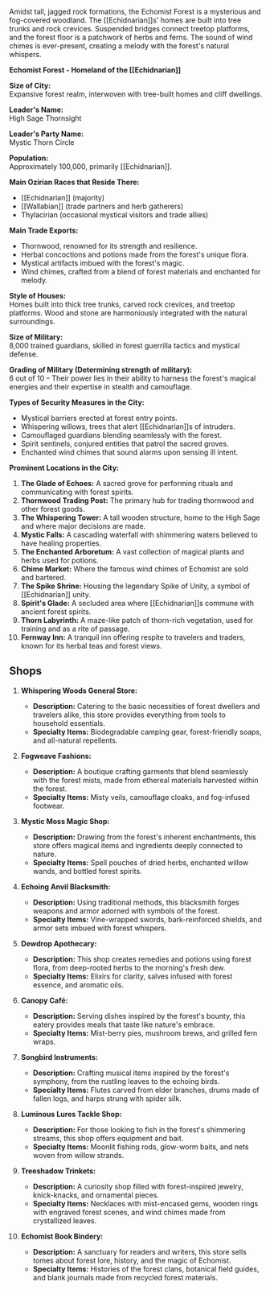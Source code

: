 Amidst tall, jagged rock formations, the Echomist Forest is a mysterious and fog-covered woodland. The [[Echidnarian]]s' homes are built into tree trunks and rock crevices. Suspended bridges connect treetop platforms, and the forest floor is a patchwork of herbs and ferns. The sound of wind chimes is ever-present, creating a melody with the forest's natural whispers.

**Echomist Forest - Homeland of the [[Echidnarian]]**

**Size of City:**  
Expansive forest realm, interwoven with tree-built homes and cliff dwellings.

**Leader's Name:**  
High Sage Thornsight

**Leader's Party Name:**  
Mystic Thorn Circle

**Population:**  
Approximately 100,000, primarily [[Echidnarian]].

**Main Ozirian Races that Reside There:**

- [[Echidnarian]] (majority)
- [[Wallabian]] (trade partners and herb gatherers)
- Thylacirian (occasional mystical visitors and trade allies)

**Main Trade Exports:**

- Thornwood, renowned for its strength and resilience.
- Herbal concoctions and potions made from the forest's unique flora.
- Mystical artifacts imbued with the forest's magic.
- Wind chimes, crafted from a blend of forest materials and enchanted for melody.

**Style of Houses:**  
Homes built into thick tree trunks, carved rock crevices, and treetop platforms. Wood and stone are harmoniously integrated with the natural surroundings.

**Size of Military:**  
8,000 trained guardians, skilled in forest guerrilla tactics and mystical defense.

**Grading of Military (Determining strength of military):**  
6 out of 10 – Their power lies in their ability to harness the forest's magical energies and their expertise in stealth and camouflage.

**Types of Security Measures in the City:**

- Mystical barriers erected at forest entry points.
- Whispering willows, trees that alert [[Echidnarian]]s of intruders.
- Camouflaged guardians blending seamlessly with the forest.
- Spirit sentinels, conjured entities that patrol the sacred groves.
- Enchanted wind chimes that sound alarms upon sensing ill intent.

**Prominent Locations in the City:**

1. **The Glade of Echoes:** A sacred grove for performing rituals and communicating with forest spirits.
2. **Thornwood Trading Post:** The primary hub for trading thornwood and other forest goods.
3. **The Whispering Tower:** A tall wooden structure, home to the High Sage and where major decisions are made.
4. **Mystic Falls:** A cascading waterfall with shimmering waters believed to have healing properties.
5. **The Enchanted Arboretum:** A vast collection of magical plants and herbs used for potions.
6. **Chime Market:** Where the famous wind chimes of Echomist are sold and bartered.
7. **The Spike Shrine:** Housing the legendary Spike of Unity, a symbol of [[Echidnarian]] unity.
8. **Spirit's Glade:** A secluded area where [[Echidnarian]]s commune with ancient forest spirits.
9. **Thorn Labyrinth:** A maze-like patch of thorn-rich vegetation, used for training and as a rite of passage.
10. **Fernway Inn:** A tranquil inn offering respite to travelers and traders, known for its herbal teas and forest views.

## Shops 

1. **Whispering Woods General Store:**
    
    - **Description:** Catering to the basic necessities of forest dwellers and travelers alike, this store provides everything from tools to household essentials.
    - **Specialty Items:** Biodegradable camping gear, forest-friendly soaps, and all-natural repellents.
      
2. **Fogweave Fashions:**
    
    - **Description:** A boutique crafting garments that blend seamlessly with the forest mists, made from ethereal materials harvested within the forest.
    - **Specialty Items:** Misty veils, camouflage cloaks, and fog-infused footwear.
      
3. **Mystic Moss Magic Shop:**
    
    - **Description:** Drawing from the forest's inherent enchantments, this store offers magical items and ingredients deeply connected to nature.
    - **Specialty Items:** Spell pouches of dried herbs, enchanted willow wands, and bottled forest spirits.
      
4. **Echoing Anvil Blacksmith:**
    
    - **Description:** Using traditional methods, this blacksmith forges weapons and armor adorned with symbols of the forest.
    - **Specialty Items:** Vine-wrapped swords, bark-reinforced shields, and armor sets imbued with forest whispers.
      
5. **Dewdrop Apothecary:**
    
    - **Description:** This shop creates remedies and potions using forest flora, from deep-rooted herbs to the morning's fresh dew.
    - **Specialty Items:** Elixirs for clarity, salves infused with forest essence, and aromatic oils.
      
6. **Canopy Café:**
    
    - **Description:** Serving dishes inspired by the forest's bounty, this eatery provides meals that taste like nature's embrace.
    - **Specialty Items:** Mist-berry pies, mushroom brews, and grilled fern wraps.
      
7. **Songbird Instruments:**
    
    - **Description:** Crafting musical items inspired by the forest's symphony, from the rustling leaves to the echoing birds.
    - **Specialty Items:** Flutes carved from elder branches, drums made of fallen logs, and harps strung with spider silk.
      
8. **Luminous Lures Tackle Shop:**
    
    - **Description:** For those looking to fish in the forest's shimmering streams, this shop offers equipment and bait.
    - **Specialty Items:** Moonlit fishing rods, glow-worm baits, and nets woven from willow strands.
      
9. **Treeshadow Trinkets:**
    
    - **Description:** A curiosity shop filled with forest-inspired jewelry, knick-knacks, and ornamental pieces.
    - **Specialty Items:** Necklaces with mist-encased gems, wooden rings with engraved forest scenes, and wind chimes made from crystallized leaves.
      
10. **Echomist Book Bindery:**
    
    - **Description:** A sanctuary for readers and writers, this store sells tomes about forest lore, history, and the magic of Echomist.
    - **Specialty Items:** Histories of the forest clans, botanical field guides, and blank journals made from recycled forest materials.

